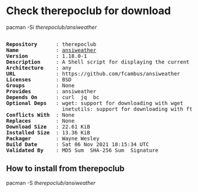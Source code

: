 # Check therepoclub for download

pacman -Si *therepoclub/ansiweather*

<div class="highlight"><pre class="highlight"><text>
<b>Repository</b>      : therepoclub
<b>Name</b>            : <a href="../../x86_64/ansiweather-1.18.0-1-any.pkg.tar.zst">ansiweather</a>
<b>Version</b>         : 1.18.0-1
<b>Description</b>     : A Shell script for displaying the current weather conditions in your terminal, with support for ANSI colors and Unicode symbols.
<b>Architecture</b>    : any
<b>URL</b>             : https://github.com/fcambus/ansiweather
<b>Licenses</b>        : BSD
<b>Groups</b>          : None
<b>Provides</b>        : ansiweather
<b>Depends On</b>      : curl  jq  bc
<b>Optional Deps</b>   : wget: support for downloading with wget
                  inetutils: support for downloading with ftp
<b>Conflicts With</b>  : None
<b>Replaces</b>        : None
<b>Download Size</b>   : 22.61 KiB
<b>Installed Size</b>  : 13.36 KiB
<b>Packager</b>        : Wayne Wesley <wayne6324@gmail.com>
<b>Build Date</b>      : Sat 06 Nov 2021 18:15:34 UTC
<b>Validated By</b>    : MD5 Sum  SHA-256 Sum  Signature
</text></pre></div>

## How to install from therepoclub

pacman -S *therepoclub/ansiweather*
